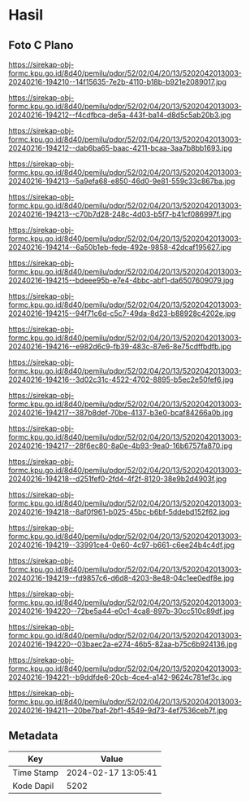 # Hasil

## Foto C Plano

https://sirekap-obj-formc.kpu.go.id/8d40/pemilu/pdpr/52/02/04/20/13/5202042013003-20240216-194210--14f15635-7e2b-4110-b18b-b921e2089017.jpg

https://sirekap-obj-formc.kpu.go.id/8d40/pemilu/pdpr/52/02/04/20/13/5202042013003-20240216-194212--f4cdfbca-de5a-443f-ba14-d8d5c5ab20b3.jpg

https://sirekap-obj-formc.kpu.go.id/8d40/pemilu/pdpr/52/02/04/20/13/5202042013003-20240216-194212--dab6ba65-baac-4211-bcaa-3aa7b8bb1693.jpg

https://sirekap-obj-formc.kpu.go.id/8d40/pemilu/pdpr/52/02/04/20/13/5202042013003-20240216-194213--5a9efa68-e850-46d0-9e81-559c33c867ba.jpg

https://sirekap-obj-formc.kpu.go.id/8d40/pemilu/pdpr/52/02/04/20/13/5202042013003-20240216-194213--c70b7d28-248c-4d03-b5f7-b41cf086997f.jpg

https://sirekap-obj-formc.kpu.go.id/8d40/pemilu/pdpr/52/02/04/20/13/5202042013003-20240216-194214--6a50b1eb-fede-492e-9858-42dcaf195627.jpg

https://sirekap-obj-formc.kpu.go.id/8d40/pemilu/pdpr/52/02/04/20/13/5202042013003-20240216-194215--bdeee95b-e7e4-4bbc-abf1-da6507609079.jpg

https://sirekap-obj-formc.kpu.go.id/8d40/pemilu/pdpr/52/02/04/20/13/5202042013003-20240216-194215--94f71c6d-c5c7-49da-8d23-b88928c4202e.jpg

https://sirekap-obj-formc.kpu.go.id/8d40/pemilu/pdpr/52/02/04/20/13/5202042013003-20240216-194216--e982d6c9-fb39-483c-87e6-8e75cdffbdfb.jpg

https://sirekap-obj-formc.kpu.go.id/8d40/pemilu/pdpr/52/02/04/20/13/5202042013003-20240216-194216--3d02c31c-4522-4702-8895-b5ec2e50fef6.jpg

https://sirekap-obj-formc.kpu.go.id/8d40/pemilu/pdpr/52/02/04/20/13/5202042013003-20240216-194217--387b8def-70be-4137-b3e0-bcaf84266a0b.jpg

https://sirekap-obj-formc.kpu.go.id/8d40/pemilu/pdpr/52/02/04/20/13/5202042013003-20240216-194217--28f6ec80-8a0e-4b93-9ea0-16b6757fa870.jpg

https://sirekap-obj-formc.kpu.go.id/8d40/pemilu/pdpr/52/02/04/20/13/5202042013003-20240216-194218--d251fef0-2fd4-4f2f-8120-38e9b2d4903f.jpg

https://sirekap-obj-formc.kpu.go.id/8d40/pemilu/pdpr/52/02/04/20/13/5202042013003-20240216-194218--8af0f961-b025-45bc-b6bf-5ddebd152f62.jpg

https://sirekap-obj-formc.kpu.go.id/8d40/pemilu/pdpr/52/02/04/20/13/5202042013003-20240216-194219--33991ce4-0e60-4c97-b661-c6ee24b4c4df.jpg

https://sirekap-obj-formc.kpu.go.id/8d40/pemilu/pdpr/52/02/04/20/13/5202042013003-20240216-194219--fd9857c6-d6d8-4203-8e48-04c1ee0edf8e.jpg

https://sirekap-obj-formc.kpu.go.id/8d40/pemilu/pdpr/52/02/04/20/13/5202042013003-20240216-194220--72be5a44-e0c1-4ca8-897b-30cc510c89df.jpg

https://sirekap-obj-formc.kpu.go.id/8d40/pemilu/pdpr/52/02/04/20/13/5202042013003-20240216-194220--03baec2a-e274-46b5-82aa-b75c6b924136.jpg

https://sirekap-obj-formc.kpu.go.id/8d40/pemilu/pdpr/52/02/04/20/13/5202042013003-20240216-194221--b9ddfde6-20cb-4ce4-a142-9624c781ef3c.jpg

https://sirekap-obj-formc.kpu.go.id/8d40/pemilu/pdpr/52/02/04/20/13/5202042013003-20240216-194211--20be7baf-2bf1-4549-9d73-4ef7536ceb7f.jpg


## Metadata

| Key        | Value               |
| ---------- | ------------------- |
| Time Stamp | 2024-02-17 13:05:41 |
| Kode Dapil | 5202                |



